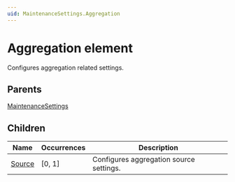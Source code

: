 ```yaml
---
uid: MaintenanceSettings.Aggregation
---
```


# Aggregation element

Configures aggregation related settings.

## Parents

[MaintenanceSettings](xref:MaintenanceSettings)

## Children

| Name | Occurrences | Description |
| --- | --- | --- |
| [Source](xref:MaintenanceSettings.Aggregation.Source) | [0, 1] | Configures aggregation source settings. |

